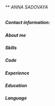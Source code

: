 ###### ** ANNA SADOVAYA
##### Contact information:
##### About me
##### Skills
##### Code
##### Experience
##### Education
##### Language
